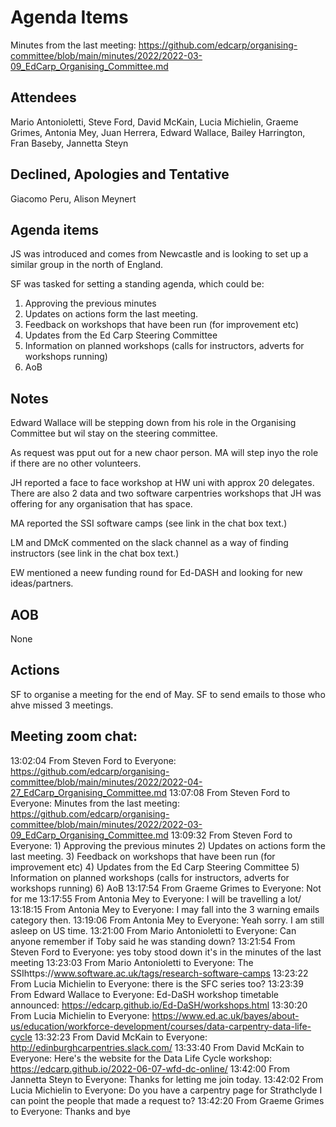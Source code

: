 # Agenda Items

Minutes from the last meeting: https://github.com/edcarp/organising-committee/blob/main/minutes/2022/2022-03-09_EdCarp_Organising_Committee.md




## Attendees

Mario Antonioletti, Steve Ford, David McKain, Lucia Michielin, Graeme Grimes, Antonia Mey, Juan Herrera, Edward Wallace, Bailey Harrington, Fran Baseby, Jannetta Steyn 

## Declined, Apologies and Tentative 

Giacomo Peru, Alison Meynert


## Agenda items

JS was introduced and comes from Newcastle and is looking to set up a similar group in the north of England.

SF was tasked for setting a standing agenda, which could be:
1)	Approving the previous minutes
2)	Updates on actions form the last meeting.
3)	Feedback on workshops that have been run (for improvement etc)
4)	Updates from the Ed Carp Steering Committee 
5)	Information on planned workshops (calls for instructors, adverts for workshops running)
6)	AoB


## Notes 

Edward Wallace will be stepping down from his role in the Organising Committee  but wil  stay on the steering committee.

As request was pput out for a new chaor person. MA will step inyo the role if there are no other volunteers.

JH reported a face to face workshop at HW  uni with approx 20 delegates. There are also 2 data and two software carpentries workshops that JH was offering for any organisation that has space. 

MA reported the SSI software camps (see link in the chat box text.)

LM and DMcK commented on the slack channel as a way of finding instructors (see link in the chat box text.)

EW mentioned a neew funding round for Ed-DASH and looking for new ideas/partners. 


## AOB

None

## Actions

SF to organise a meeting for the end of May.
SF to send emails to those who ahve missed 3 meetings. 

## Meeting zoom chat:

13:02:04 From  Steven Ford  to  Everyone:
	https://github.com/edcarp/organising-committee/blob/main/minutes/2022/2022-04-27_EdCarp_Organising_Committee.md
13:07:08 From  Steven Ford  to  Everyone:
	Minutes from the last meeting: https://github.com/edcarp/organising-committee/blob/main/minutes/2022/2022-03-09_EdCarp_Organising_Committee.md
13:09:32 From  Steven Ford  to  Everyone:
	1)	Approving the previous minutes
	2)	Updates on actions form the last meeting.
	3)	Feedback on workshops that have been run (for improvement etc)
	4)	Updates from the Ed Carp Steering Committee 
	5)	Information on planned workshops (calls for instructors, adverts for workshops running)
	6)	AoB
13:17:54 From  Graeme Grimes  to  Everyone:
	Not for me
13:17:55 From  Antonia Mey  to  Everyone:
	I will be travelling a lot/
13:18:15 From  Antonia Mey  to  Everyone:
	I may fall into the 3 warning emails category then.
13:19:06 From  Antonia Mey  to  Everyone:
	Yeah sorry. I am still asleep on US time.
13:21:00 From  Mario Antonioletti  to  Everyone:
	Can anyone remember if Toby said he was standing down?
13:21:54 From  Steven Ford  to  Everyone:
	yes toby stood down it's in the minutes of the last meeting
13:23:03 From  Mario Antonioletti  to  Everyone:
	The SSIhttps://www.software.ac.uk/tags/research-software-camps
13:23:22 From  Lucia Michielin  to  Everyone:
	there is the SFC series too?
13:23:39 From  Edward Wallace  to  Everyone:
	Ed-DaSH workshop timetable announced: https://edcarp.github.io/Ed-DaSH/workshops.html
13:30:20 From  Lucia Michielin  to  Everyone:
	https://www.ed.ac.uk/bayes/about-us/education/workforce-development/courses/data-carpentry-data-life-cycle
13:32:23 From  David McKain  to  Everyone:
	http://edinburghcarpentries.slack.com/
13:33:40 From  David McKain  to  Everyone:
	Here's the website for the Data Life Cycle workshop: https://edcarp.github.io/2022-06-07-wfd-dc-online/
13:42:00 From  Jannetta Steyn  to  Everyone:
	Thanks for letting me join today.
13:42:02 From  Lucia Michielin  to  Everyone:
	Do you have a carpentry page for Strathclyde I can point the people that made a request to?
13:42:20 From  Graeme Grimes  to  Everyone:
	Thanks and bye

